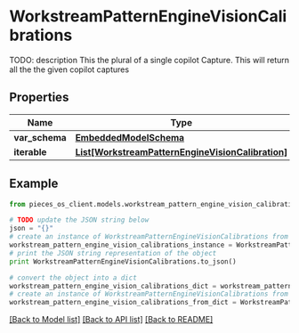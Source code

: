 # WorkstreamPatternEngineVisionCalibrations

TODO: description This the plural of a single copilot Capture.  This will return all the the given copilot captures

## Properties
Name | Type | Description | Notes
------------ | ------------- | ------------- | -------------
**var_schema** | [**EmbeddedModelSchema**](EmbeddedModelSchema.md) |  | [optional] 
**iterable** | [**List[WorkstreamPatternEngineVisionCalibration]**](WorkstreamPatternEngineVisionCalibration.md) |  | 

## Example

```python
from pieces_os_client.models.workstream_pattern_engine_vision_calibrations import WorkstreamPatternEngineVisionCalibrations

# TODO update the JSON string below
json = "{}"
# create an instance of WorkstreamPatternEngineVisionCalibrations from a JSON string
workstream_pattern_engine_vision_calibrations_instance = WorkstreamPatternEngineVisionCalibrations.from_json(json)
# print the JSON string representation of the object
print WorkstreamPatternEngineVisionCalibrations.to_json()

# convert the object into a dict
workstream_pattern_engine_vision_calibrations_dict = workstream_pattern_engine_vision_calibrations_instance.to_dict()
# create an instance of WorkstreamPatternEngineVisionCalibrations from a dict
workstream_pattern_engine_vision_calibrations_from_dict = WorkstreamPatternEngineVisionCalibrations.from_dict(workstream_pattern_engine_vision_calibrations_dict)
```
[[Back to Model list]](../README.md#documentation-for-models) [[Back to API list]](../README.md#documentation-for-api-endpoints) [[Back to README]](../README.md)


